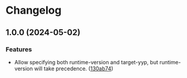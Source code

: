 # Changelog

## 1.0.0 (2024-05-02)


### Features

* Allow specifying both runtime-version and target-yyp, but runtime-version will take precedence. ([130ab74](https://github.com/bscotch/igor-setup/commit/130ab743967e30df05ae50f6d51cd1e1817bde26))
